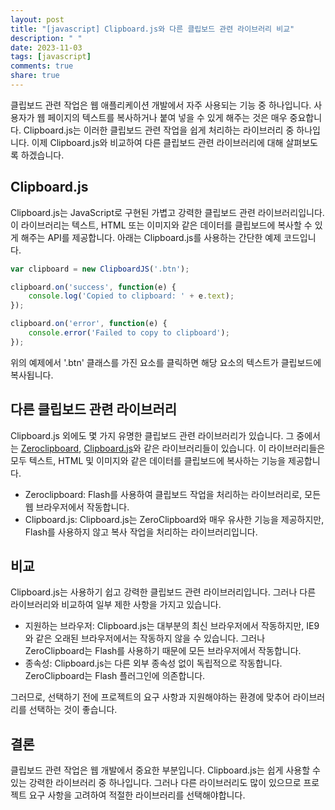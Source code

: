 ```yaml
---
layout: post
title: "[javascript] Clipboard.js와 다른 클립보드 관련 라이브러리 비교"
description: " "
date: 2023-11-03
tags: [javascript]
comments: true
share: true
---
```


클립보드 관련 작업은 웹 애플리케이션 개발에서 자주 사용되는 기능 중 하나입니다. 사용자가 웹 페이지의 텍스트를 복사하거나 붙여 넣을 수 있게 해주는 것은 매우 중요합니다. Clipboard.js는 이러한 클립보드 관련 작업을 쉽게 처리하는 라이브러리 중 하나입니다. 이제 Clipboard.js와 비교하여 다른 클립보드 관련 라이브러리에 대해 살펴보도록 하겠습니다.

## Clipboard.js

Clipboard.js는 JavaScript로 구현된 가볍고 강력한 클립보드 관련 라이브러리입니다. 이 라이브러리는 텍스트, HTML 또는 이미지와 같은 데이터를 클립보드에 복사할 수 있게 해주는 API를 제공합니다. 아래는 Clipboard.js를 사용하는 간단한 예제 코드입니다.

```javascript
var clipboard = new ClipboardJS('.btn');

clipboard.on('success', function(e) {
    console.log('Copied to clipboard: ' + e.text);
});

clipboard.on('error', function(e) {
    console.error('Failed to copy to clipboard');
});
```

위의 예제에서 '.btn' 클래스를 가진 요소를 클릭하면 해당 요소의 텍스트가 클립보드에 복사됩니다.

## 다른 클립보드 관련 라이브러리

Clipboard.js 외에도 몇 가지 유명한 클립보드 관련 라이브러리가 있습니다. 그 중에서는 [Zeroclipboard](https://github.com/zeroclipboard/zeroclipboard), [Clipboard.js](https://clipboardjs.com/)와 같은 라이브러리들이 있습니다. 이 라이브러리들은 모두 텍스트, HTML 및 이미지와 같은 데이터를 클립보드에 복사하는 기능을 제공합니다.

- Zeroclipboard: Flash를 사용하여 클립보드 작업을 처리하는 라이브러리로, 모든 웹 브라우저에서 작동합니다.
- Clipboard.js: Clipboard.js는 ZeroClipboard와 매우 유사한 기능을 제공하지만, Flash를 사용하지 않고 복사 작업을 처리하는 라이브러리입니다.

## 비교

Clipboard.js는 사용하기 쉽고 강력한 클립보드 관련 라이브러리입니다. 그러나 다른 라이브러리와 비교하여 일부 제한 사항을 가지고 있습니다.

- 지원하는 브라우저: Clipboard.js는 대부분의 최신 브라우저에서 작동하지만, IE9와 같은 오래된 브라우저에서는 작동하지 않을 수 있습니다. 그러나 ZeroClipboard는 Flash를 사용하기 때문에 모든 브라우저에서 작동합니다.
- 종속성: Clipboard.js는 다른 외부 종속성 없이 독립적으로 작동합니다. ZeroClipboard는 Flash 플러그인에 의존합니다.

그러므로, 선택하기 전에 프로젝트의 요구 사항과 지원해야하는 환경에 맞추어 라이브러리를 선택하는 것이 좋습니다.

## 결론

클립보드 관련 작업은 웹 개발에서 중요한 부분입니다. Clipboard.js는 쉽게 사용할 수 있는 강력한 라이브러리 중 하나입니다. 그러나 다른 라이브러리도 많이 있으므로 프로젝트 요구 사항을 고려하여 적절한 라이브러리를 선택해야합니다.